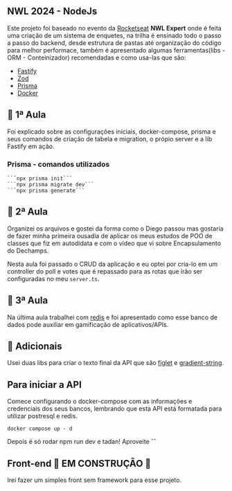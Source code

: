 ## NWL 2024 - NodeJs

Este projeto foi baseado no evento da [Rocketseat](https://www.rocketseat.com.br) **NWL Expert** onde é feita uma criação de um sistema de enquetes, na trilha é ensinado todo o passo a passo do backend, desde estrutura de pastas até organização do código para melhor performace, também é apresentado algumas ferramentas(libs - ORM - Conteinizador) recomendadas e como usa-las que são:

- [Fastify](https://github.com/fastify/fastify)
- [Zod](https://zod.dev/?id=from-npm-nodebun)
- [Prisma](https://www.prisma.io/docs/getting-started/quickstart)
- [Docker](https://www.docker.com)

## 📕 1ª Aula

Foi explicado sobre as configurações iníciais, docker-compose, prisma e seus comandos de criação de tabela e migration, o própio server e a lib Fastify em ação.

  ### Prisma - comandos utilizados
    ```npx prisma init```
    ```npx prisma migrate dev```
    ```npx prisma generate```

## 📘 2ª Aula

Organizei os arquivos e gostei da forma como o Diego passou mas gostaria de fazer minha primeira ousadia de aplicar os meus estudos de POO de classes que fiz em autodidata e com o vídeo que vi sobre Encapsulamento do Dechamps.

Nesta aula foi passado o CRUD da aplicação e eu optei por cria-lo em um controller do poll e votes que é repassado para as rotas que irão ser configuradas no meu ``server.ts``.

## 📙 3ª Aula

Na última aula trabalhei com [redis](https://redis.io/docs/get-started/document-database/) e foi apresentado como esse banco de dados pode auxiliar em gamificação de aplicativos/APIs.

## 💜 Adicionais

Usei duas libs para criar o texto final da API que são [figlet](http://www.figlet.org) e [gradient-string](https://www.npmjs.com/package/gradient-string).

## Para iniciar a API

Comece configurando o docker-compose com as informações e credenciais dos seus bancos, lembrando que esta API está formatada para utilizar postresql e redis.

``` docker compose up - d ```

Depois é só rodar npm run dev e tadan! Aproveite ˆˆ

## Front-end 🚧 EM CONSTRUÇÃO 🚧

Irei fazer um simples front sem framework para esse projeto.
